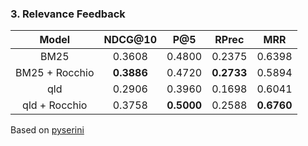 ### 3. Relevance Feedback

| Model | NDCG@10 | P@5 | RPrec | MRR |
| :-----------: | :-----------: | :-----------: | :-----------: | :-----------: |
|BM25|0.3608|0.4800|0.2375|0.6398|
|BM25 + Rocchio|**0.3886**|0.4720|**0.2733**|0.5894|
|qld|0.2906|0.3960|0.1698|0.6041|
|qld + Rocchio|0.3758|**0.5000**|0.2588|**0.6760**|

Based on [pyserini](https://github.com/castorini/pyserini)
